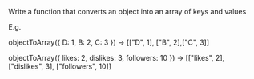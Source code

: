 Write a function that converts an object into an array of keys and values

E.g.

objectToArray({
    D: 1,
    B: 2,
    C: 3
}) -> [["D", 1], ["B", 2],["C", 3]]

objectToArray({
    likes: 2,
    dislikes: 3,
    followers: 10
}) -> [["likes", 2], ["dislikes", 3], ["followers", 10]]
